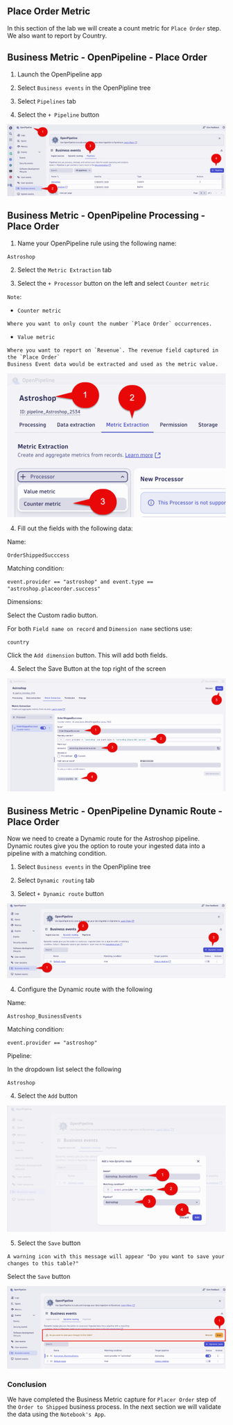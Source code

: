 ## Place Order Metric

In this section of the lab we will create a count metric for `Place Order` step.  We also want to report by Country.

## Business Metric - OpenPipeline - Place Order

1. Launch the OpenPipeline app

2. Select `Business events` in the OpenPipline tree

3. Select `Pipelines` tab

4. Select the `+ Pipeline` button

![Launch OpenPipeline](../../../assets/images/05_bizevents_metric_placeorder_openpipline_launch.png)

## Business Metric - OpenPipeline Processing - Place Order

1. Name your OpenPipeline rule using the following name: 

```text
Astroshop
```

2. Select the `Metric Extraction` tab

3. Select the `+ Processor` button on the left and select `Counter metric`

`Note`: 

* `Counter metric` 

```text
Where you want to only count the number `Place Order` occurrences.
```

* `Value metric` 

```text
Where you want to report on `Revenue`. The revenue field captured in the `Place Order` 
Business Event data would be extracted and used as the metric value. 
```

![Pipeline Processing Rule Part 1](../../../assets/images/05_bizevents_metric_placeorder_openpipline_rule_1.png)

4. Fill out the fields with the following data:

Name: 

```text
OrderShippedSucccess
```

Matching condition: 

```text
event.provider == "astroshop" and event.type == "astroshop.placeorder.success"
```

Dimensions: 

Select the Custom radio button.

For both `Field name on record` and `Dimension name` sections use:

```text
country
```

Click the `Add dimension` button.  This will add both fields. 

4. Select the Save Button at the top right of the screen

![Pipeline Processing Rule Part 2](../../../assets/images/05_bizevents_metric_placeorder_openpipline_rule_2.png)

## Business Metric - OpenPipeline Dynamic Route - Place Order

Now we need to create a Dynamic route for the Astroshop pipeline. Dynamic routes give you the option to route your ingested data into a pipeline with a matching condition.

1. Select `Business events` in the OpenPipline tree 

2. Select `Dynamic routing` tab

3. Select `+ Dynamic route` button

![Pipeline Dynamic Route Part 1](../../../assets/images/05_bizevents_metric_placeorder_openpipline_rule_3.png)

4. Configure the Dynamic route with the following

Name:

```text
Astroshop_BusinessEvents
```

Matching condition:

```text
event.provider == "astroshop"
```

Pipeline:

In the dropdown list select the following

```text
Astroshop
```

4. Select the `Add` button

![Pipeline Dynamic Route Part 2](../../../assets/images/05_bizevents_metric_placeorder_openpipline_rule_4.png)

5.  Select the `Save` button

```text
A warning icon with this message will appear "Do you want to save your changes to this table?" 
```
Select the `Save` button

![Pipeline Dynamic Route Part 3](../../../assets/images/05_bizevents_metric_placeorder_openpipline_rule_5.png)

### Conclusion

We have completed the Business Metric capture for `Placer Order` step  of the `Order to Shipped` business process.  In the next section we will validate the data using the `Notebook's App`.